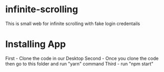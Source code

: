 # infinite-scrolling
 This is small web for infinite scrolling with fake login credentails
 
 # Installing App
 First - Clone the code in our Desktop
 Second - Once you clone the code then go to this folder and run "yarn" command
 Third - run "npm start"
